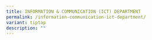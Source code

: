 ```yaml
---
title: INFORMATION & COMMUNICATION (ICT) DEPARTMENT
permalink: /information-communication-ict-department/
variant: tiptap
description: ""
---
```

